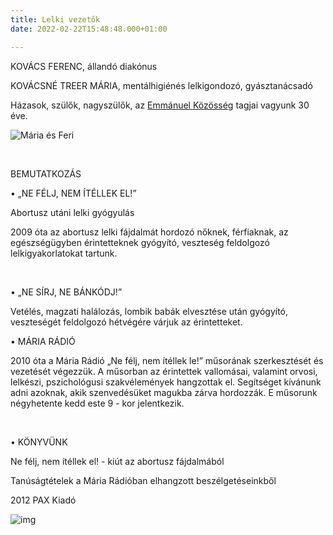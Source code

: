 ```yaml
---
title: Lelki vezetők
date: 2022-02-22T15:48:48.000+01:00

---
```

KOVÁCS FERENC, állandó diakónus<br>

KOVÁCSNÉ TREER MÁRIA, mentálhigiénés lelkigondozó, gyásztanácsadó<br>

Házasok, szülők, nagyszülők, az [Emmánuel Közösség](http://emmanuel.hu) tagjai vagyunk 30 éve.

![Mária és Feri](/images/maria-feri.jpg)

<br>

BEMUTATKOZÁS

• „NE FÉLJ, NEM ÍTÉLLEK EL!” <br>

Abortusz utáni lelki gyógyulás<br>

2009 óta az abortusz lelki fájdalmát hordozó nőknek, férfiaknak, az egészségügyben érintetteknek gyógyító, veszteség feldolgozó lelkigyakorlatokat tartunk. <br>

<br>

• „NE SÍRJ, NE BÁNKÓDJ!” <br>

Vetélés, magzati halálozás, lombik babák elvesztése után gyógyító, veszteségét feldolgozó hétvégére várjuk az érintetteket.

• MÁRIA RÁDIÓ <br>

2010 óta a Mária Rádió „Ne félj, nem ítéllek le!” műsorának szerkesztését és vezetését végezzük. A műsorban az érintettek vallomásai, valamint orvosi, lelkészi, pszichológusi szakvélemények hangzottak el. Segítséget kívánunk adni azoknak, akik szenvedésüket magukba zárva hordozzák. E műsorunk négyhetente kedd este 9 - kor jelentkezik.<br>

<br>

• KÖNYVÜNK<br>

Ne félj, nem ítéllek el! - kiút az abortusz fájdalmából<br>

Tanúságtételek a Mária Rádióban elhangzott beszélgetéseinkből<br>

2012 PAX Kiadó

![img](/images/lelki_vezetok_foto_konyv.jpg)